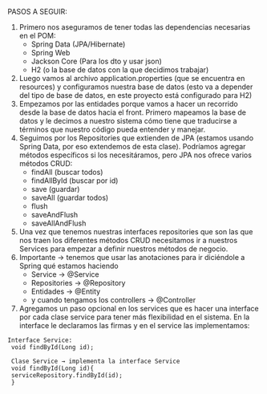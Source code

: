 PASOS A SEGUIR:

1) Primero nos aseguramos de tener todas las dependencias necesarias en el POM:
    * Spring Data (JPA/Hibernate)
    * Spring Web
    * Jackson Core (Para los dto y usar json)
    * H2 (o la base de datos con la que decidimos trabajar)
2) Luego vamos al archivo application.properties (que se encuentra en resources) y configuramos nuestra base de datos (esto va a depender del tipo de base de datos, en este proyecto está configurado para H2)
3) Empezamos por las entidades porque vamos a hacer un recorrido desde la base de datos hacia el front. Primero mapeamos
   la base de datos y le decimos a nuestro sistema cómo tiene que traducirse a términos que nuestro código pueda
   entender y manejar.
4) Seguimos por los Repositories que extienden de JPA (estamos usando Spring Data, por eso extendemos de esta clase).
   Podríamos agregar métodos específicos si los necesitáramos, pero JPA nos ofrece varios métodos CRUD:
    * findAll (buscar todos)
    * findAllById (buscar por id)
    * save (guardar)
    * saveAll (guardar todos)
    * flush
    * saveAndFlush 
    * saveAllAndFlush
5) Una vez que tenemos nuestras interfaces repositories que son las que nos traen los diferentes métodos CRUD necesitamos ir a nuestros Services para empezar a definir nuestros métodos de negocio.
6) Importante → tenemos que usar las anotaciones para ir diciéndole a Spring qué estamos haciendo 
   * Service → @Service
   * Repositories → @Repository
   * Entidades → @Entity
   * y cuando tengamos los controllers → @Controller
7) Agregamos un paso opcional en los services que es hacer una interface por cada clase service para tener más flexibilidad en el sistema. En la interface le declaramos las firmas y en el service las implementamos:

  ``` 
  Interface Service:
   void findById(Long id);

   Clase Service → implementa la interface Service
   void findById(Long id){
   serviceRepository.findById(id);
   }
   ````
   


    